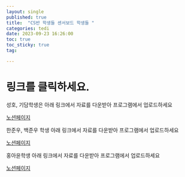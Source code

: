 ```yaml
---
layout: single
published: true
title:  "CS반 학생들 센서보드 학생들 "
categories: tedi
date: 2023-09-23 16:26:00
toc: true
toc_sticky: true
tag:   

---
```

# 링크를 클릭하세요.

성호, 기담학생은 아래 링크에서 자료를 다운받아 프로그램에서 업로드하세요

[노션페이지](https://abalone-beginner-393.notion.site/f60f28c59f0345229a7e206bd3fc4140?pvs=4)

한준우, 백준우 학생 아래 링크에서 자료를 다운받아 프로그램에서 업로드하세요

[노션페이지](https://abalone-beginner-393.notion.site/1246e0bbff134efbafe8884e8f43a8e3?pvs=4)

홍아윤학생 아래 링크에서 자료를 다운받아 프로그램에서 업로드하세요

[노션페이지](https://abalone-beginner-393.notion.site/1246e0bbff134efbafe8884e8f43a8e3?pvs=4)
